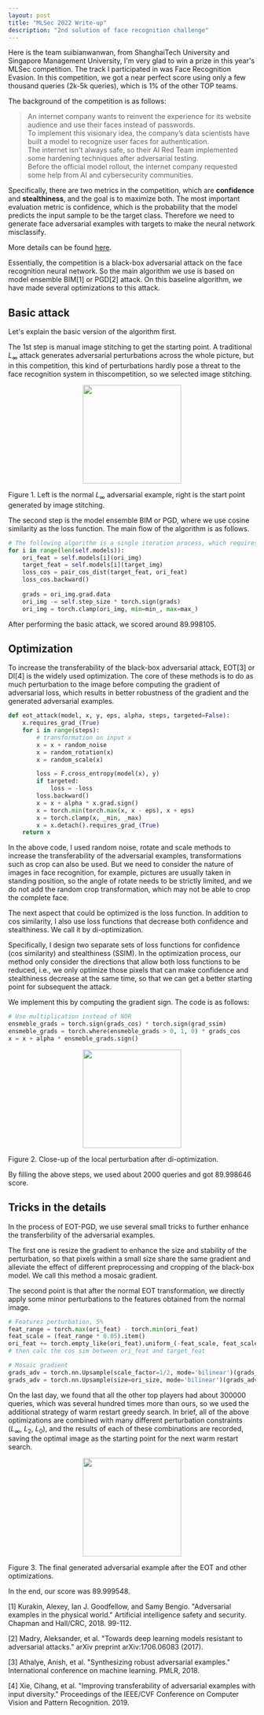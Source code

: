 ```yaml
---
layout: post
title: "MLSec 2022 Write-up"
description: "2nd solution of face recognition challenge"
---
```


Here is the team suibianwanwan, from ShanghaiTech University and Singapore Management University, I'm very glad to win a prize in this year's MLSec competition. The track I participated in was Face Recognition Evasion. In this competition, we got a near perfect score using only a few thousand queries (2k-5k queries), which is 1% of the other TOP teams.

The background of the competition is as follows:

> An internet company wants to reinvent the experience for its website audience and use their faces instead of passwords. <br>
> To implement this visionary idea, the company’s data scientists have built a model to recognize user faces for authentication. <br>
> The internet isn't always safe, so their AI Red Team implemented some hardening techniques after adversarial testing. <br>
> Before the official model rollout, the internet company requested some help from AI and cybersecurity communities.

Specifically, there are two metrics in the competition, which are **confidence** and **stealthiness**, 
and the goal is to maximize both. 
The most important evaluation metric is confidence, which 
is the probability that the model predicts the input sample to be the target class. 
Therefore we need to generate face adversarial examples with targets to make the neural network misclassify.

More details can be found [here](https://github.com/drhyrum/2022-machine-learning-security-evasion-competition/tree/main/biometric).

Essentially, the competition is a black-box adversarial attack on the face recognition neural network.
So the main algorithm we use is based on model ensemble BIM[1] or PGD[2] attack. On this baseline algorithm, we have made several optimizations to this attack.

## Basic attack
Let's explain the basic version of the algorithm first.

The 1st step is manual image stitching to get the starting point.
A traditional $L_{\infty}$ attack generates adversarial perturbations across the whole picture, but in this competition, this kind of perturbations hardly pose a threat to the face recognition system in thiscompetition, so we selected image stitching.

<div align="center">
<img src=./figure1.png width=200 height=200 />
</div>

Figure 1. Left is the normal $L_{\infty}$ adversarial example, right is the start point generated by image stitching.

The second step is the model ensemble BIM or PGD, where we use cosine similarity as the loss function. The main flow of the algorithm is as follows.

``` python
# The following algorithm is a single iteration process, which requires multiple iterations in PGD or BIM
for i in range(len(self.models)):
    ori_feat = self.models[i](ori_img)
    target_feat = self.models[i](target_img)
    loss_cos = pair_cos_dist(target_feat, ori_feat)
    loss_cos.backward()
    
    grads = ori_img.grad.data
    ori_img -= self.step_size * torch.sign(grads)
    ori_img = torch.clamp(ori_img, min=min_, max=max_)
```

After performing the basic attack, we scored around 89.998105.

## Optimization

To increase the transferability of the black-box adversarial attack, EOT[3] or DI[4] is the widely used optimization. The core of these methods is to do as much perturbation to the image before computing the gradient of adversarial loss, which results in better robustness of the gradient and the generated adversarial examples.

``` python 
def eot_attack(model, x, y, eps, alpha, steps, targeted=False):
    x.requires_grad_(True)
    for i in range(steps):
        # transformation on input x
        x = x + random_noise
        x = random_rotation(x)
        x = random_scale(x)

        loss = F.cross_entropy(model(x), y)
        if targeted:
            loss = -loss
        loss.backward()
        x = x + alpha * x.grad.sign()
        x = torch.min(torch.max(x, x - eps), x + eps)
        x = torch.clamp(x, _min, _max)
        x = x.detach().requires_grad_(True)
    return x
```
In the above code, I used random noise, rotate and scale methods to increase the transferability of the adversarial examples, transformations such as crop can also be used. 
But we need to consider the nature of images in face recognition, for example, pictures are usually taken in standing position, so the angle of rotate needs to be strictly limited, and we do not add the random crop transformation, which may not be able to crop the complete face.

The next aspect that could be optimized is the loss function. In addition to cos similarity, 
I also use loss functions that decrease both confidence and stealthiness. We call it by di-optimization.

Specifically, I design two separate sets of loss functions for confidence (cos similarity) and stealthiness (SSIM). In the optimization process, our method only consider the directions that allow both loss functions to be reduced, i.e., we only optimize those pixels that can make confidence and stealthiness decrease at the same time, so that we can get a better starting point for subsequent the attack.

We implement this by computing the gradient sign. The code is as follows:

``` python
# Use multiplication instead of NOR
ensmeble_grads = torch.sign(grads_cos) * torch.sign(grad_ssim)
ensmeble_grads = torch.where(ensmeble_grads > 0, 1, 0) * grads_cos
x = x + alpha * ensmeble_grads.sign()
```

<div align="center">
<img src=./figure2.png width=200 height=200 />
</div>

Figure 2. Close-up of the local perturbation after di-optimization.

By filling the above steps, we used about 2000 queries and got 89.998646 score.

## Tricks in the details

In the process of EOT-PGD, we use several small tricks
to further enhance the transferbility of the adversarial examples.

The first one is resize the gradient to enhance the size and stability of the perturbation, so that pixels within a small size share the same gradient and alleviate the effect of different preprocessing and cropping of the black-box model. We call this method a mosaic gradient.

The second point is that after the normal EOT transformation, we directly apply some minor perturbations to the features obtained from the normal image.

``` python
# Features perturbation, 5%
feat_range = torch.max(ori_feat) - torch.min(ori_feat)
feat_scale = (feat_range * 0.05).item()
ori_feat += torch.empty_like(ori_feat).uniform_(-feat_scale, feat_scale)
# then calc the cos sim between ori_feat and target_feat

# Mosaic gradient
grads_adv = torch.nn.Upsample(scale_factor=1/2, mode='bilinear')(grads_adv)
grads_adv = torch.nn.Upsample(size=ori_size, mode='bilinear')(grads_adv)
```

On the last day, we found that all the other top players had about 300000 queries, which was several hundred times more than ours, so we used the additional strategy of warm restart greedy search. In brief, all of the above optimizations are combined with many different perturbation constraints ($L_{\infty}$, $L_2$, $L_0$), and the results of each of these combinations are recorded, saving the optimal image as the starting point for the next warm restart search.

<div align="center">
<img src=./figure3.png width=200 height=200 />
</div>

Figure 3. The final generated adversarial example after the EOT and other optimizations.

In the end, our score was 89.999548.

[1] Kurakin, Alexey, Ian J. Goodfellow, and Samy Bengio. "Adversarial examples in the physical world." Artificial intelligence safety and security. Chapman and Hall/CRC, 2018. 99-112.

[2] Madry, Aleksander, et al. "Towards deep learning models resistant to adversarial attacks." arXiv preprint arXiv:1706.06083 (2017).

[3] Athalye, Anish, et al. "Synthesizing robust adversarial examples." International conference on machine learning. PMLR, 2018.

[4] Xie, Cihang, et al. "Improving transferability of adversarial examples with input diversity." Proceedings of the IEEE/CVF Conference on Computer Vision and Pattern Recognition. 2019.